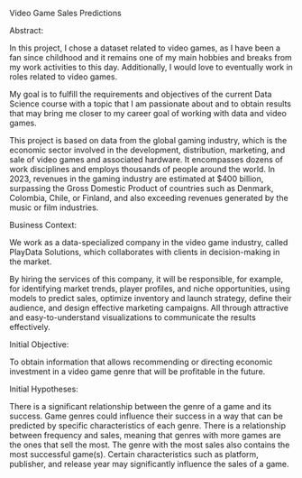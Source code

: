 Video Game Sales Predictions

Abstract:

In this project, I chose a dataset related to video games, as I have been a fan since childhood and it remains one of my main hobbies and breaks from my work activities to this day. Additionally, I would love to eventually work in roles related to video games.

My goal is to fulfill the requirements and objectives of the current Data Science course with a topic that I am passionate about and to obtain results that may bring me closer to my career goal of working with data and video games.

This project is based on data from the global gaming industry, which is the economic sector involved in the development, distribution, marketing, and sale of video games and associated hardware. It encompasses dozens of work disciplines and employs thousands of people around the world. In 2023, revenues in the gaming industry are estimated at $400 billion, surpassing the Gross Domestic Product of countries such as Denmark, Colombia, Chile, or Finland, and also exceeding revenues generated by the music or film industries.

Business Context:

We work as a data-specialized company in the video game industry, called PlayData Solutions, which collaborates with clients in decision-making in the market.

By hiring the services of this company, it will be responsible, for example, for identifying market trends, player profiles, and niche opportunities, using models to predict sales, optimize inventory and launch strategy, define their audience, and design effective marketing campaigns. All through attractive and easy-to-understand visualizations to communicate the results effectively.

Initial Objective:

To obtain information that allows recommending or directing economic investment in a video game genre that will be profitable in the future.

Initial Hypotheses:

There is a significant relationship between the genre of a game and its success.
Game genres could influence their success in a way that can be predicted by specific characteristics of each genre.
There is a relationship between frequency and sales, meaning that genres with more games are the ones that sell the most.
The genre with the most sales also contains the most successful game(s).
Certain characteristics such as platform, publisher, and release year may significantly influence the sales of a game.
